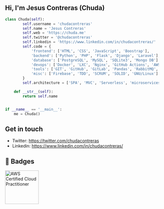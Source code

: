 <!--### Hi there 👋

<!--
**chudacontreras/chudacontreras** is a ✨ _special_ ✨ repository because its `README.md` (this file) appears on your GitHub profile.

Here are some ideas to get you started:

- 🔭 I’m currently working on ...
- 🌱 I’m currently learning ...
- 👯 I’m looking to collaborate on ...
- 🤔 I’m looking for help with ...
- 💬 Ask me about ...
- 📫 How to reach me: ...
- 😄 Pronouns: ...
- ⚡ Fun fact: ...
-->
## Hi, I'm Jesus Contreras (Chuda)
<!--![](https://github.com/chudacontreras/chudacontreras/blob/master/img/chuda_header.jpeg)-->

```python
class Chuda(self):
        self.username = 'chudacontreras'
        self.name = 'Jesus Contreras'
        self.web = 'https://chuda.me'
        self.twitter = '@chudacontreras'
        self.linkedin = 'https://www.linkedin.com/in/chudacontreras/'
        self.code = {
            'frontend': ['HTML', 'CSS', 'JavaScript', 'Boostrap'],
            'backend': ['Python', 'PHP', 'Flask', 'Django', 'Laravel'],
            'database': ['PostgreSQL', 'MySQL', 'SQLite3', 'Mongo DB'],
            'devops': ['Docker', 'LXC', 'Nginx', 'GitHub Actions', 'AWS', 'IBM_cloud', 'Heroku', 'gitlab-ci'],
            'tools': ['GIT', 'GitHub', 'GitLab', 'Pandas', 'RabbitMQ', 'Redis', 'Celery'],
            'misc': ['Firebase', 'TDD', 'SCRUM', 'SOLID', 'GNU/Linux']
        }
        self.architecture = ['SPA', 'MVC', 'Serverless', 'microservices']

    def __str__(self):
        return self.name


if __name__ == '__main__':
    me = Chuda()


```

  ## Get in touch

- Twitter:       https://twitter.com/chudacontreras
- Linkedin:      https://www.linkedin.com/in/chudacontreras/
<!-- Personal Site: https://chuda.me -->

## 🏅 Badges

<a href="https://www.credly.com/badges/51b243aa-7aec-493f-9fb8-b275e452282a/public_url"><img height="110px" alt="AWS Certified Cloud Practitioner" src="https://images.credly.com/size/340x340/images/00634f82-b07f-4bbd-a6bb-53de397fc3a6/image.png"/></a>

